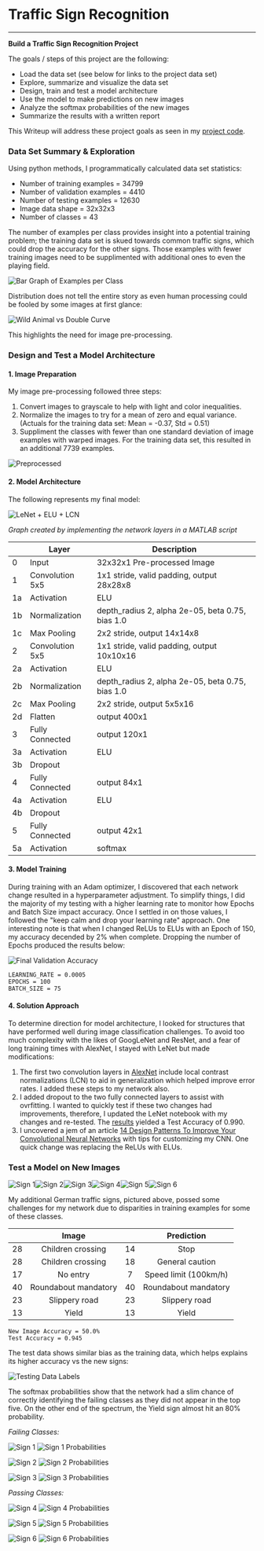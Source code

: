 # **Traffic Sign Recognition** 
---

**Build a Traffic Sign Recognition Project**

The goals / steps of this project are the following:
* Load the data set (see below for links to the project data set)
* Explore, summarize and visualize the data set
* Design, train and test a model architecture
* Use the model to make predictions on new images
* Analyze the softmax probabilities of the new images
* Summarize the results with a written report

This Writeup will address these project goals as seen in my [project code](https://github.com/Merberg/CarND-Traffic-Sign-Classifier-Project/blob/master/Traffic_Sign_Classifier.ipynb).

[//]: # (Image References)

[iAnimal]: ./examples/AnimalCrossing.png "Visually Close"
[iPreproc]: ./examples/Preprocessed.png "Preprocessing"
[iBarh]: ./examples/TrainingDataLabelsBarh.png "Training Label Quantities"
[iTestBarh]: ./examples/TestDataBarh.png "Testing Label Quantities"
[iValAcc]: ./examples/ValidationAccuracy.png "Validation Accuracy.png"
[iTSCNN]: ./examples/TrafficSignCNN.PNG "Traffic Sign CNN"
[iSign1]: ./new_traffic_signs/Child1.jpg "Traffic Sign 1"
[iSign2]: ./new_traffic_signs/Child2.jpg "Traffic Sign 2"
[iSign3]: ./new_traffic_signs/NoEntry_bike.jpg "Traffic Sign 3"
[iSign4]: ./new_traffic_signs/roundabout.jpg "Traffic Sign 4"
[iSign5]: ./new_traffic_signs/slippery-road.jpg "Traffic Sign 5"
[iSign6]: ./new_traffic_signs/Yield.jpg "Traffic Sign 6"
[iProb1]: ./examples/Class28.png "Traffic Sign 1 Probabilities"
[iProb2]: ./examples/2ndClass28.png "Traffic Sign 2 Probabilities"
[iProb3]: ./examples/Class17.png "Traffic Sign 3 Probabilities"
[iProb4]: ./examples/Class40.png "Traffic Sign 4 Probabilities"
[iProb5]: ./examples/Class23.png "Traffic Sign 5 Probabilities"
[iProb6]: ./examples/Class13.png "Traffic Sign 6 Probabilities"


### Data Set Summary & Exploration
Using python methods, I programmatically calculated data set statistics:
- Number of training examples = 34799
- Number of validation examples = 4410
- Number of testing examples = 12630
- Image data shape = 32x32x3
- Number of classes = 43

The number of examples per class provides insight into a potential training problem; the training data set is skued towards common traffic signs, which could drop the accuracy for the other signs.  Those examples with fewer training images need to be supplimented with additional ones to even the playing field.

![Bar Graph of Examples per Class][iBarh]

Distribution does not tell the entire story as even human processing could be fooled by some images at first glance:

![Wild Animal vs Double Curve][iAnimal]

This highlights the need for image pre-processing.

### Design and Test a Model Architecture
#### 1. Image Preparation
My image pre-processing followed three steps:
1. Convert images to grayscale to help with light and color inequalities.
2. Normalize the images to try for a mean of zero and equal variance. (Actuals for the training data set: Mean = -0.37, Std = 0.51)
3. Suppliment the classes with fewer than one standard deviation of image examples with warped images.  For the training data set, this resulted in an additional 7739 examples.

![Preprocessed][iPreproc]

#### 2. Model Architecture
The following represents my final model:

![LeNet + ELU + LCN][iTSCNN]

*Graph created by implementing the network layers in a MATLAB script*

| | Layer | Description |
|-|--------|--------|
| 0 | Input | 32x32x1 Pre-processed Image |
| 1 | Convolution 5x5 | 1x1 stride, valid padding, output 28x28x8
| 1a | Activation | ELU |
| 1b | Normalization | depth_radius 2, alpha 2e-05, beta 0.75, bias 1.0
| 1c | Max Pooling | 2x2 stride, output 14x14x8
| 2 | Convolution 5x5 | 1x1 stride, valid padding, output 10x10x16
| 2a | Activation | ELU |
| 2b | Normalization | depth_radius 2, alpha 2e-05, beta 0.75, bias 1.0
| 2c | Max Pooling | 2x2 stride, output 5x5x16
| 2d | Flatten | output 400x1
| 3 | Fully Connected | output 120x1
| 3a | Activation | ELU |
| 3b | Dropout | |
| 4 | Fully Connected | output 84x1
| 4a | Activation | ELU |
| 4b | Dropout | |
| 5 | Fully Connected | output 42x1
| 5a | Activation | softmax |

#### 3. Model Training
During training with an Adam optimizer, I discovered that each network change resulted in a hyperparameter adjustment. To simplify things, I did the majority of my testing with a higher learning rate to monitor how Epochs and Batch Size impact accuracy.  Once I settled in on those values, I followed the "keep calm and drop your learning rate" approach.  One interesting note is that when I changed ReLUs to ELUs with an Epoch of 150, my accuracy decended by 2% when complete.  Dropping the number of Epochs produced the results below:

![Final Validation Accuracy][iValAcc]

```
LEARNING_RATE = 0.0005
EPOCHS = 100
BATCH_SIZE = 75
```

#### 4. Solution Approach

To determine direction for model architecture, I looked for structures that have performed well during image classification challenges.  To avoid too much complexity with the likes of GoogLeNet and ResNet, and a fear of long training times with AlexNet, I stayed with LeNet but made modifications:
1. The first two convolution layers in [AlexNet](https://papers.nips.cc/paper/4824-imagenet-classification-with-deep-convolutional-neural-networks.pdf) include local contrast normalizations (LCN) to aid in generalization which helped improve error rates.  I added these steps to my network also.
2. I added dropout to the two fully connected layers to assist with ovrfitting.  I wanted to quickly test if these two changes had improvements, therefore, I updated the LeNet notebook with my changes and re-tested.  The [results](LeNet-Lab-Solution.html) yielded a Test Accuracy of 0.990.
3. I uncovered a jem of an article [14 Design Patterns To Improve Your Convolutional Neural Networks](http://www.topbots.com/14-design-patterns-improve-convolutional-neural-network-cnn-architecture/) with tips for customizing my CNN.  One quick change was replacing the ReLUs with ELUs.


### Test a Model on New Images

![Sign 1][iSign1]![Sign 2][iSign2]![Sign 3][iSign3]![Sign 4][iSign4]![Sign 5][iSign5]![Sign 6][iSign6]

My additional German traffic signs, pictured above, possed some challenges for my network due to disparities in training examples for some of these classes.

|  | Image	|  | Prediction |
|:--:|:-----------------:|:--:|:----:|
| 28 | Children crossing | 14 | Stop |
| 28 | Children crossing | 18 | General caution |
| 17 | No entry | 7 | Speed limit (100km/h) |
| 40 | Roundabout mandatory | 40 | Roundabout mandatory |
| 23 | Slippery road | 23 | Slippery road |
| 13 | Yield | 13 |Yield |
```
New Image Accuracy = 50.0%
Test Accuracy = 0.945
```
The test data shows similar bias as the training data, which helps explains its higher accuracy vs the new signs:

![Testing Data Labels][iTestBarh]

The softmax probabilities show that the network had a slim chance of correctly identifying the failing classes as they did not appear in the top five.  On the other end of the spectrum, the Yield sign almost hit an 80% probability.

*Failing Classes:*

![Sign 1][iSign1]
![Sign 1 Probabilities][iProb1]

![Sign 2][iSign2]
![Sign 2 Probabilities][iProb2]

![Sign 3][iSign3]
![Sign 3 Probabilities][iProb3]


*Passing Classes:*

![Sign 4][iSign4]
![Sign 4 Probabilities][iProb4]

![Sign 5][iSign5]
![Sign 5 Probabilities][iProb5]

![Sign 6][iSign6]
![Sign 6 Probabilities][iProb6]





